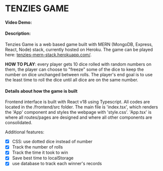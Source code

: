 # TENZIES GAME

#### Video Demo: <URL HERE>

#### Description:

Tenzies Game is a web based game built with MERN (MongoDB, Express, React, Node) stack, currently hosted on Heroku. The game can be played here: [tenzies-mern-stack.herokuapp.com/](https://tenzies-mern-stack.herokuapp.com/).

**HOW TO PLAY**: every player gets 10 dice rolled with random numbers on them, the player can choose to "freeze" some of the dice to keep the number on dice unchanged between rolls. The player's end goal is to use the least time to roll the dice until all dice are on the same number.

#### Details about how the game is built

Frontend interface is built with React v18 using Typescript. All codes are located in the /frontend/src folder. The main file is 'index.tsx', which renders the 'App' component and styles the webpage with 'style.css'. 'App.tsx' is where all routes/pages are designed and where all other components are consolidated.

Additional features:

-   [x] CSS: use dotted dice instead of number
-   [x] Track the number of rolls
-   [x] Track the time it took to win
-   [x] Save best time to localStorage
-   [x] use database to track each winner's records
